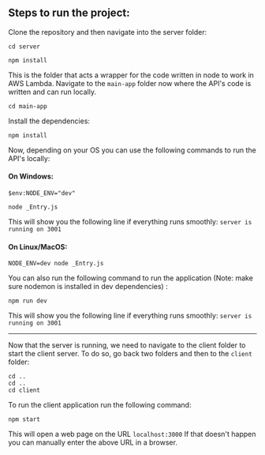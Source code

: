 
## Steps to run the project:

Clone the repository and then navigate into the server folder:
```properties 
cd server
```
```properties
npm install
```
This is the folder that acts a wrapper for the code written in node to work in AWS Lambda.
Navigate to the ```main-app``` folder now where the API's code is written and can run locally.
```properties
cd main-app
```
Install the dependencies:
```properties
npm install
```
Now, depending on your OS you can use the following commands to run the API's locally:
#### On Windows:
```properties
$env:NODE_ENV="dev"
```
```properties
node _Entry.js
```

This will show you the following line if everything runs smoothly:
```server is running on 3001```

#### On Linux/MacOS:
```properties
NODE_ENV=dev node _Entry.js
```
You can also run the following command to run the application (Note: make sure nodemon is installed in dev dependencies) :
```properties
npm run dev
```
This will show you the following line if everything runs smoothly:
```server is running on 3001```


---

Now that the server is running, we need to navigate to the client folder to start the client server. To do so, go back two folders and then to the ```client``` folder:
```properties
cd .. 
cd ..
cd client
```
To run the client application run the following command:
```properties
npm start
```
This will open a web page on the URL ```localhost:3000```
If that doesn't happen you can manually enter the above URL in a browser.



